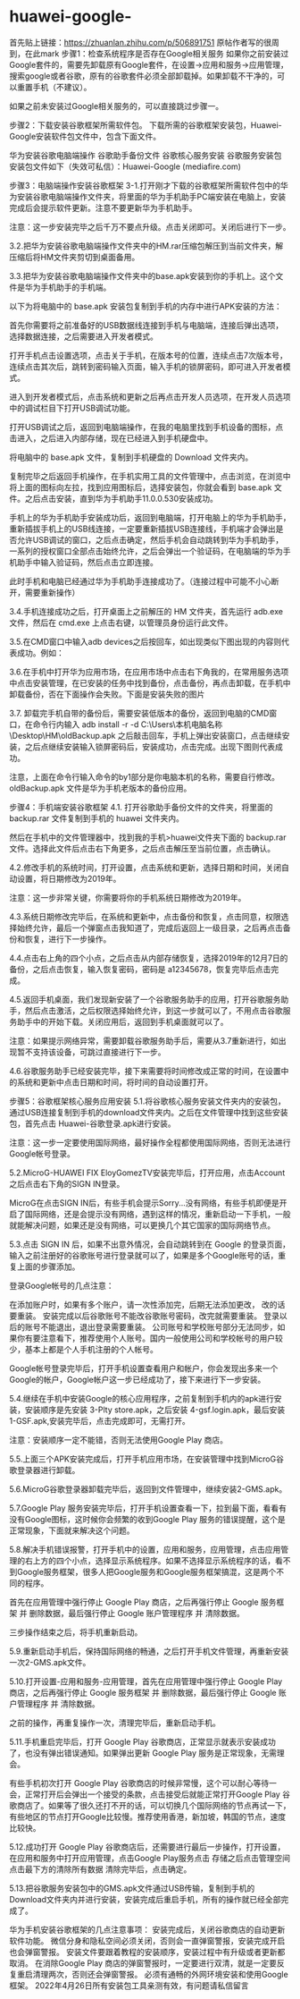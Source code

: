 # huawei-google-

首先贴上链接：https://zhuanlan.zhihu.com/p/506891751
原帖作者写的很周到，在此mark
步骤1：检查系统程序是否存在Google相关服务
如果你之前安装过Google套件的，需要先卸载原有Google套件，在设置->应用和服务->应用管理，搜索google或者谷歌，原有的谷歌套件必须全部卸载掉。如果卸载不干净的，可以重置手机（不建议）。


如果之前未安装过Google相关服务的，可以直接跳过步骤一。

步骤2：下载安装谷歌框架所需软件包。
下载所需的谷歌框架安装包，Huawei-Google安装软件包文件中，包含下面文件。

华为安装谷歌电脑端操作
谷歌助手备份文件
谷歌核心服务安装
谷歌服务安装包
安装包文件如下（失效可私信）：Huawei-Google (mediafire.com)

步骤3：电脑端操作安装谷歌框架
3-1.打开刚才下载的谷歌框架所需软件包中的华为安装谷歌电脑端操作文件夹，将里面的华为手机助手PC端安装在电脑上，安装完成后会提示软件更新。注意不要更新华为手机助手。




注意：这一步安装完毕之后千万不要点升级。点击关闭即可。关闭后进行下一步。

3.2.把华为安装谷歌电脑端操作文件夹中的HM.rar压缩包解压到当前文件夹，解压缩后将HM文件夹剪切到桌面备用。


3.3.把华为安装谷歌电脑端操作文件夹中的base.apk安装到你的手机上。这个文件是华为手机助手的手机端。


以下为将电脑中的 base.apk 安装包复制到手机的内存中进行APK安装的方法：

首先你需要将之前准备好的USB数据线连接到手机与电脑端，连接后弹出选项，选择数据连接，之后需要进入开发者模式。

打开手机点击设置选项，点击关于手机，在版本号的位置，连续点击7次版本号，连续点击其次后，跳转到密码输入页面，输入手机的锁屏密码，即可进入开发者模式。


进入到开发者模式后，点击系统和更新之后再点击开发人员选项，在开发人员选项中的调试栏目下打开USB调试功能。


打开USB调试之后，返回到电脑端操作，在我的电脑里找到手机设备的图标，点击进入，之后进入内部存储，现在已经进入到手机硬盘中。


将电脑中的 base.apk 文件，复制到手机硬盘的 Download 文件夹内。

复制完毕之后返回手机操作，在手机实用工具的文件管理中，点击浏览，在浏览中将上面的图标向左拉，找到应用图标后，选择安装包，你就会看到 base.apk 文件。之后点击安装，直到华为手机助手11.0.0.530安装成功。

手机上的华为手机助手安装成功后，返回到电脑端，打开电脑上的华为手机助手，重新插拔手机上的USB线连接，一定要重新插拔USB连接线，手机端才会弹出是否允许USB调试的窗口，之后点击确定，然后手机会自动跳转到华为手机助手，一系列的授权窗口全部点击始终允许，之后会弹出一个验证码，在电脑端的华为手机助手中输入验证码，然后点击立即连接。






此时手机和电脑已经通过华为手机助手连接成功了。（连接过程中可能不小心断开，需要重新操作）

3.4.手机连接成功之后，打开桌面上之前解压的 HM 文件夹，首先运行 adb.exe 文件，然后在 cmd.exe 上点击右键，以管理员身份运行此文件。


3.5.在CMD窗口中输入adb devices之后按回车，如出现类似下图出现的内容则代表成功。例如：


3.6.在手机中打开华为应用市场，在应用市场中点击右下角我的，在常用服务选项中点击安装管理，在已安装的任务中找到备份，点击备份，再点击卸载，在手机中卸载备份，否在下面操作会失败。下面是安装失败的图片


3.7. 卸载完手机自带的备份后，需要安装低版本的备份，返回到电脑的CMD窗口，在命令行内输入 adb install -r -d C:\Users\本机电脑名称\Desktop\HM\oldBackup.apk 之后敲击回车，手机上弹出安装窗口，点击继续安装，之后点继续安装输入锁屏密码后，安装成功，点击完成。出现下图则代表成功。


注意，上面在命令行输入命令的by1部分是你电脑本机的名称，需要自行修改。oldBackup.apk 文件是华为手机老版本的备份应用。

步骤4：手机端安装谷歌框架
4.1. 打开谷歌助手备份文件的文件夹，将里面的 backup.rar 文件复制到手机的 huawei 文件夹内。


然后在手机中的文件管理器中，找到我的手机>huawei文件夹下面的 backup.rar 文件。选择此文件后点击右下角更多，之后点击解压至当前位置，点击确认。

4.2.修改手机的系统时间，打开设置，点击系统和更新，选择日期和时间，关闭自动设置，将日期修改为2019年。

注意：这一步非常关键，你需要将你的手机系统日期修改为2019年。


4.3.系统日期修改完毕后，在系统和更新中，点击备份和恢复，点击同意，权限选择始终允许，最后一个弹窗点击我知道了，完成后返回上一级目录，之后再点击备份和恢复，进行下一步操作。


4.4.点击右上角的四个小点，之后点击从内部存储恢复，选择2019年的12月7日的备份，之后点击恢复，输入恢复密码，密码是 a12345678，恢复完毕后点击完成。



4.5.返回手机桌面，我们发现新安装了一个谷歌服务助手的应用，打开谷歌服务助手，然后点击激活，之后权限选择始终允许，到这一步就可以了，不用点击谷歌服务助手中的开始下载。关闭应用后，返回到手机桌面就可以了。



注意：如果提示网络异常，需要卸载谷歌服务助手后，需要从3.7重新进行，如出现暂不支持该设备，可跳过直接进行下一步。

4.6.谷歌服务助手已经安装完毕，接下来需要将时间修改成正常的时间，在设置中的系统和更新中点击日期和时间，将时间的自动设置打开。

步骤5：谷歌框架核心服务应用安装
5.1.将谷歌核心服务安装文件夹内的安装包，通过USB连接复制到手机的download文件夹内。之后在文件管理中找到这些安装包，首先点击 Huawei-谷歌登录.apk进行安装。

注意：这一步一定要使用国际网络，最好操作全程都使用国际网络，否则无法进行Google帐号登录。


5.2.MicroG-HUAWEI FIX EloyGomezTV安装完毕后，打开应用，点击Account之后点击右下角的SIGN IN登录。


MicroG在点击SIGN IN后，有些手机会提示Sorry...没有网络，有些手机即便是开启了国际网络，还是会提示没有网络，遇到这样的情况，重新启动一下手机，一般就能解决问题，如果还是没有网络，可以更换几个其它国家的国际网络节点。

5.3.点击 SIGN IN 后，如果不出意外情况，会自动跳转到在 Google 的登录页面，输入之前注册好的谷歌账号进行登录就可以了，如果是多个Google账号的话，重复上面的步骤添加。

登录Google帐号的几点注意：

在添加账户时，如果有多个账户，请一次性添加完，后期无法添加更改， 改的话要重装。
安装完成以后谷歌账号不能改谷歌账号密码，改完就需要重装。
登录以后的账号不能退出，退出登录需要重装。
公司账号和学校账号部分无法同步，如果你有要注意看下，推荐使用个人账号。国内一般使用公司和学校帐号的用户较少，基本上都是个人手机注册的个人帐号。

Google帐号登录完毕后，打开手机设置查看用户和帐户，你会发现出多来一个Google的帐户，Google帐户这一步已经成功了，接下来进行下一步安装。


5.4.继续在手机中安装Google的核心应用程序，之前复制到手机内的apk进行安装，安装顺序是先安装 3-Plty store.apk，之后安装 4-gsf.login.apk，最后安装 1-GSF.apk,安装完毕后，点击完成即可，无需打开。

注意：安装顺序一定不能错，否则无法使用Google Play 商店。



5.5.上面三个APK安装完成后，打开手机应用市场，在安装管理中找到MicroG谷歌登录器进行卸载。


5.6.MicroG谷歌登录器卸载完毕后，返回到文件管理中，继续安装2-GMS.apk。


5.7.Google Play 服务安装完毕后，打开手机设置查看一下，拉到最下面，看看有没有Google图标，这时候你会频繁的收到Google Play 服务的错误提醒，这个是正常现象，下面就来解决这个问题。


5.8.解决手机错误报警，打开手机中的设置，应用和服务，应用管理，点击应用管理的右上方的四个小点，选择显示系统程序。如果不选择显示系统程序的话，看不到Google服务框架，很多人把Google服务和Google服务框架搞混，这是两个不同的程序。

首先在应用管理中强行停止 Google Play 商店，之后再强行停止 Google 服务框架 并 删除数据，最后强行停止 Google 账户管理程序 并 清除数据。

三步操作结束之后，将手机重新启动。




5.9.重新启动手机后，保持国际网络的畅通，之后打开手机文件管理，再重新安装一次2-GMS.apk文件。


5.10.打开设置-应用和服务-应用管理，首先在应用管理中强行停止 Google Play 商店，之后再强行停止 Google 服务框架 并 删除数据，最后强行停止 Google 账户管理程序 并 清除数据。

之前的操作，再重复操作一次，清理完毕后，重新启动手机。

5.11.手机重启完毕后，打开 Google Play 谷歌商店，正常显示就表示安装成功了，也没有弹出错误通知。如果弹出更新 Google Play 服务是正常现象，无需理会。

有些手机初次打开 Google Play 谷歌商店的时候非常慢，这个可以耐心等待一会，正常打开后会弹出一个接受的条款，点击接受后就能正常打开Google Play 谷歌商店了。如果等了很久还打不开的话，可以切换几个国际网络的节点再试一下，有些地区的节点打开Google比较慢。推荐使用香港，新加坡，韩国的节点，速度比较快。


5.12.成功打开 Google Play 谷歌商店后，还需要进行最后一步操作，打开设置，在应用和服务中打开应用管理，点击Google Play服务点击 存储之后点击管理空间点击最下方的清除所有数据 清除完毕后，点击确定。



5.13.把谷歌服务安装包中的GMS.apk文件通过USB传输，复制到手机的Download文件夹内并进行安装，安装完成后重启手机，所有的操作就已经全部完成了。


华为手机安装谷歌框架的几点注意事项：
安装完成后，关闭谷歌商店的自动更新软件功能。
微信分身和隐私空间必须关闭，否则会一直弹窗警报，安装完成开启也会弹窗警报。
安装文件要跟着教程的安装顺序，安装过程中有升级或者更新都取消。
在消除Google Play 商店的弹窗警报时，一定要进行双清，就是一定要反复重启清理两次，否则还会弹窗警报。
必须有通畅的外网环境安装和使用Google框架。
2022年4月26日所有安装包工具亲测有效，有问题请私信留言
